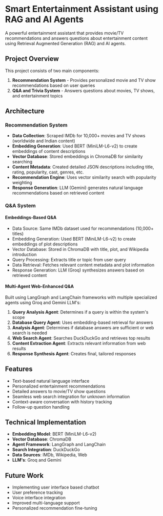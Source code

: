 # Smart Entertainment Assistant using RAG and AI Agents

A powerful entertainment assistant that provides movie/TV recommendations and answers questions about entertainment content using Retrieval Augmented Generation (RAG) and AI agents.

## Project Overview

This project consists of two main components:

1. **Recommendation System** - Provides personalized movie and TV show recommendations based on user queries
2. **Q&A and Trivia System** - Answers questions about movies, TV shows, and entertainment topics

## Architecture

### Recommendation System

- **Data Collection**: Scraped IMDb for 10,000+ movies and TV shows (worldwide and Indian content)
- **Embedding Generation**: Used BERT (MiniLM-L6-v2) to create embeddings of content descriptions
- **Vector Database**: Stored embeddings in ChromaDB for similarity searching
- **Content Metadata**: Created detailed JSON descriptions including title, rating, popularity, cast, genres, etc.
- **Recommendation Engine**: Uses vector similarity search with popularity weighting
- **Response Generation**: LLM (Gemini) generates natural language recommendations based on retrieved content

### Q&A System

#### Embeddings-Based Q&A

- Data Source: Same IMDb dataset used for recommendations (10,000+ titles)
- Embedding Generation: Used BERT (MiniLM-L6-v2) to create embeddings of plot descriptions
- Vector Database: Stored in ChromaDB with title, plot, and Wikipedia introduction
- Query Processing: Extracts title or topic from user query
- Data Retrieval: Fetches relevant content metadata and plot information
- Response Generation: LLM (Groq) synthesizes answers based on retrieved content

#### Multi-Agent Web-Enhanced Q&A

Built using LangGraph and LangChain frameworks with multiple specialized agents using Groq and Gemini LLM's:

1. **Query Analysis Agent**: Determines if a query is within the system's scope
2. **Database Query Agent**: Uses embedding-based retrieval for answers
3. **Analysis Agent**: Determines if database answers are sufficient or web search is needed
4. **Web Search Agent**: Searches DuckDuckGo and retrieves top results
5. **Content Extraction Agent**: Extracts relevant information from web results
6. **Response Synthesis Agent**: Creates final, tailored responses 

## Features

- Text-based natural language interface
- Personalized entertainment recommendations
- Detailed answers to movie/TV show questions
- Seamless web search integration for unknown information
- Context-aware conversation with history tracking
- Follow-up question handling

## Technical Implementation

- **Embedding Model**: BERT (MiniLM-L6-v2)
- **Vector Database**: ChromaDB
- **Agent Framework**: LangGraph and LangChain
- **Search Integration**: DuckDuckGo
- **Data Sources**: IMDb, Wikipedia, Web
- **LLM's**: Groq and Gemini

## Future Work
- Implementing user interface based chatbot
- User preference tracking
- Voice interface integration
- Improved multi-language support
- Personalized recommendation fine-tuning

 
